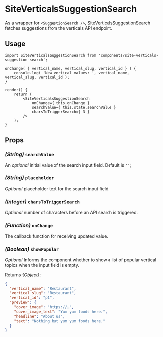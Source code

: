 SiteVerticalsSuggestionSearch
================

As a wrapper for `<SuggestionSearch />`, SiteVerticalsSuggestionSearch fetches suggestions from the verticals API endpoint.

## Usage

```es6
import SiteVerticalsSuggestionSearch from 'components/site-verticals-suggestion-search';

onChange( { vertical_name, vertical_slug, vertical_id } ) {
	console.log( 'New vertical values: ', vertical_name, vertical_slug, vertical_id );
}

render() {
	return (
		<SiteVerticalsSuggestionSearch
			onChange={ this.onChange }
			searchValue={ this.state.searchValue }
			charsToTriggerSearch={ 3 }
		/>
	);
}

```

## Props

### _(String)_ `searchValue`
An _optional_ initial value of the search input field. Default is `''`;

### _(String)_ `placeholder`
_Optional_ placeholder text for the search input field.

### _(Integer)_ `charsToTriggerSearch`
_Optional_ number of characters before an API search is triggered.

### _(Function)_ `onChange` 
The callback function for receiving updated value.

### _(Boolean)_ `showPopular` 
_Optional_ Informs the component whether to show a list of popular vertical topics when the input field is empty.

Returns _{Object}_:

```json
{
  "vertical_name": "Restaurant",
  "vertical_slug": "Restaurant",
  "vertical_id": "p1",
  "preview": {
    "cover_image": "https://…",
    "cover_image_text": "Yum yum foods here.",
    "headline": "About us",
    "text": "Nothing but yum yum foods here."
  }
}

```


